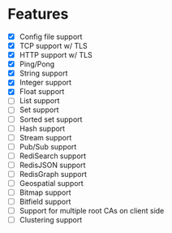 # Features

- [x] Config file support
- [x] TCP support w/ TLS
- [x] HTTP support w/ TLS
- [x] Ping/Pong
- [x] String support
- [x] Integer support
- [x] Float support
- [ ] List support
- [ ] Set support
- [ ] Sorted set support
- [ ] Hash support
- [ ] Stream support
- [ ] Pub/Sub support
- [ ] RediSearch support
- [ ] RedisJSON support
- [ ] RedisGraph support
- [ ] Geospatial support
- [ ] Bitmap support
- [ ] Bitfield support
- [ ] Support for multiple root CAs on client side
- [ ] Clustering support